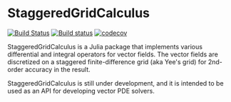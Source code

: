 # StaggeredGridCalculus

[![Build Status](https://travis-ci.org/wsshin/StaggeredGridCalculus.jl.svg?branch=master)](https://travis-ci.org/wsshin/StaggeredGridCalculus.jl)
[![Build status](https://ci.appveyor.com/api/projects/status/dp8kcp896gghtbdx/branch/master?svg=true)](https://ci.appveyor.com/project/wsshin/staggeredgridcalculus-jl/branch/master)
[![codecov](https://codecov.io/gh/wsshin/StaggeredGridCalculus.jl/branch/master/graph/badge.svg)](https://codecov.io/gh/wsshin/StaggeredGridCalculus.jl)

StaggeredGridCalculus is a Julia package that implements various differential and integral
operators for vector fields.  The vector fields are discretized on a staggered
finite-difference grid (aka Yee's grid) for 2nd-order accuracy in the result.

StaggeredGridCalculus is still under development, and it is intended to be used as an API
 for developing vector PDE solvers.
